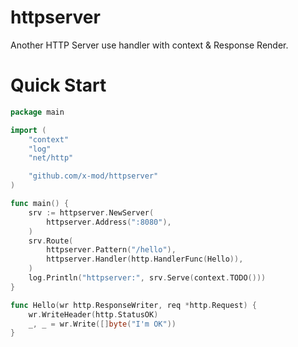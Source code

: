 httpserver
===

Another HTTP Server use handler with context & Response Render.

# Quick Start

````go
package main

import (
	"context"
	"log"
	"net/http"

	"github.com/x-mod/httpserver"
)

func main() {
	srv := httpserver.NewServer(
		httpserver.Address(":8080"),
	)
	srv.Route(
		httpserver.Pattern("/hello"),
		httpserver.Handler(http.HandlerFunc(Hello)),
	)
	log.Println("httpserver:", srv.Serve(context.TODO()))
}

func Hello(wr http.ResponseWriter, req *http.Request) {
	wr.WriteHeader(http.StatusOK)
	_, _ = wr.Write([]byte("I'm OK"))
}
````
